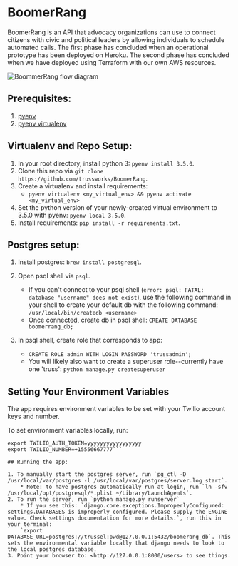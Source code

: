 # BoomerRang

BoomerRang is an API that advocacy organizations can use to connect citizens with civic and political leaders by allowing individuals to schedule automated calls. The first phase has concluded when an operational prototype has been deployed on Heroku. The second phase has concluded when we have deployed using Terraform with our own AWS resources.

![BoommerRang flow diagram](https://github.com/trussworks/BoomerRang/blob/master/boomerrang_flow_diagram.png)

## Prerequisites:

 1. [pyenv](https://github.com/yyuu/pyenv#homebrew-on-mac-os-x)
 2. [pyenv virtualenv](https://github.com/yyuu/pyenv-virtualenv#installing-with-homebrew-for-os-x-users)

## Virtualenv and Repo Setup:

 1. In your root directory, install python 3: `pyenv install 3.5.0`.
 2. Clone this repo via `git clone https://github.com/trussworks/BoomerRang`.
 3. Create a virtualenv and install requirements:
 	* `pyenv virtualenv <my_virtual_env> && pyenv activate <my_virtual_env>`
 4. Set the python version of your newly-created virtual environment to 3.5.0 with pyenv:
 		`pyenv local 3.5.0`.
 5. Install requirements: `pip install -r requirements.txt`.

## Postgres setup:

1. Install postgres: `brew install postgresql`.
2. Open psql shell via `psql`.
	* If you can't connect to your psql shell (`error: psql: FATAL:  database "username" does not exist`), use the following command in your shell to create your default db with the following command:
	`/usr/local/bin/createdb <username>`
	* Once connected, create db in psql shell: `CREATE DATABASE boomerrang_db;`

3. In psql shell, create role that corresponds to app:

	* `CREATE ROLE admin WITH LOGIN PASSWORD 'trussadmin';`
 	* You will likely also want to create a superuser role--currently have one 'truss':
	 `python manage.py createsuperuser`

## Setting Your Environment Variables

The app requires environment variables to be set with your Twilio account keys and number.

To set environment variables locally, run:

```export TWILIO_ACCOUNT_SID=ACxxxxxxxxxxxxxx
export TWILIO_AUTH_TOKEN=yyyyyyyyyyyyyyyyy
export TWILIO_NUMBER=+15556667777```

## Running the app:

1. To manually start the postgres server, run `pg_ctl -D /usr/local/var/postgres -l /usr/local/var/postgres/server.log start`.
	* Note: to have postgres automatically run at login, run `ln -sfv /usr/local/opt/postgresql/*.plist ~/Library/LaunchAgents`.
2. To run the server, run `python manage.py runserver`
	* If you see this: `django.core.exceptions.ImproperlyConfigured: settings.DATABASES is improperly configured. Please supply the ENGINE value. Check settings documentation for more details.`, run this in your terminal:
	`export DATABASE_URL=postgres://trussel:pwd@127.0.0.1:5432/boomerang_db`. This sets the environmental variable locally that django needs to look to the local postgres database.
3. Point your browser to: <http://127.0.0.1:8000/users> to see things.
